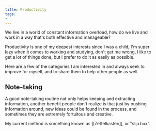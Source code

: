 ```yaml
---
title: Productivity
tags: 
- 
---
```







We live in a world of constant information overload, how do we live and work in a way that's both effective and manageable? 

Productivity is one of my deepest interests since I was a child, I'm super lazy when it comes to working and studying, don't get me wrong, I like to get a lot of things done, but I prefer to do it as easily as possible.

Here are a few of the categories I am interested in and always seek to improve for myself, and to share them to help other people as well.

## Note-taking

A good note-taking routine not only helps keeping and extracting information, another benefit people don't realize is that just by pushing information around, new ideas could be found in the process, and sometimes they are extremely fortuitous and creative.

My current method is something known as [[Zettelkasten]], or "slip box".




